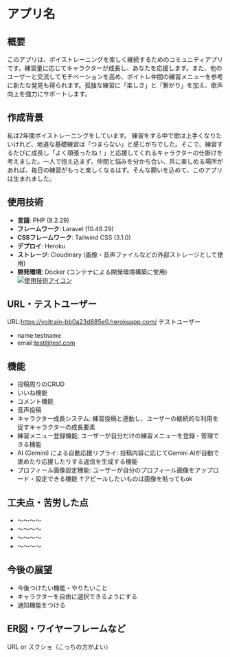 # アプリ名

## 概要
このアプリは、ボイストレーニングを楽しく継続するためのコミュニティアプリです。練習量に応じてキャラクターが成長し、あなたを応援します。また、他のユーザーと交流してモチベーションを高め、ボイトレ仲間の練習メニューを参考に新たな発見も得られます。孤独な練習に「楽しさ」と「繋がり」を加え、歌声向上を強力にサポートします。

## 作成背景
私は2年間ボイストレーニングをしています。
練習をする中で歌は上手くなりたいけれど、地道な基礎練習は「つまらない」と感じがちでした。そこで、練習するたびに成長し「よく頑張ったね！」と応援してくれるキャラクターの仕掛けを考えました。一人で抱え込まず、仲間と悩みを分かち合い、共に楽しめる場所があれば、毎日の練習がもっと楽しくなるはず。そんな願いを込めて、このアプリは生まれました。

## 使用技術
- **言語**: PHP (8.2.29)
- **フレームワーク**: Laravel (10.48.29)
- **CSSフレームワーク**: Tailwind CSS (3.1.0)
- **デプロイ**: Heroku
- **ストレージ**: Cloudinary (画像・音声ファイルなどの外部ストレージとして使用)
- **開発環境**: Docker (コンテナによる開発環境構築に使用)
[![使用技術アイコン](https://skillicons.dev/icons?i=php,laravel,tailwind,heroku,docker)](https://skillicons.dev)

## URL・テストユーザー
URL:https://voitrain-bb0a23d885e0.herokuapp.com/
テストユーザー
- name:testname
- email:test@test.com
## 機能
- 投稿周りのCRUD
- いいね機能
- コメント機能
- 音声投稿
- キャラクター成長システム: 練習投稿と連動し、ユーザーの継続的な利用を促すキャラクターの成長要素
- 練習メニュー登録機能: ユーザーが自分だけの練習メニューを登録・管理できる機能
- AI (Gemini) による自動応援リプライ: 投稿内容に応じてGemini AIが自動で褒めたり応援したりする返信を生成する機能
- プロフィール画像設定機能: ユーザーが自分のプロフィール画像をアップロード・設定できる機能
↑アピールしたいものは画像を貼ってもok
## 工夫点・苦労した点
- 〜〜〜〜
- 〜〜〜〜
- 〜〜〜〜
- 〜〜〜〜
## 今後の展望
- 今後つけたい機能・やりたいこと
- キャラクターを自由に選択できるようにする
- 通知機能をつける
## ER図・ワイヤーフレームなど
URL or スクショ（こっちの方がよい）
